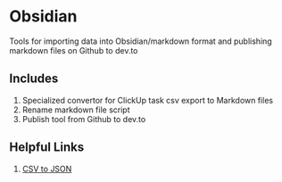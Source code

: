 # Obsidian

Tools for importing data into Obsidian/markdown format and publishing markdown files on Github to dev.to

## Includes
1. Specialized convertor for ClickUp task csv export to Markdown files
2. Rename markdown file script
3. Publish tool from Github to dev.to

## Helpful Links
1. [CSV to JSON](https://csvjson.com/csv2json)
